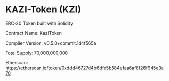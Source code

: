 # KAZI-Token (KZI)
ERC-20 Token built with Solidity


Contract Name:
KaziToken


Compiler Version:
v0.5.0+commit.1d4f565a

Total Supply: 70,000,000,000


Etherscan: https://etherscan.io/token/0xddd46727d4b6dfe5b584efaa6af8f26f945e3a70
